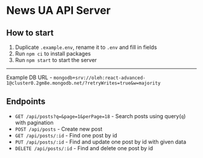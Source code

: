 # News UA API Server

## How to start

1. Duplicate `.example.env`, rename it to `.env` and fill in fields
2. Run `npm ci` to install packages
3. Run `npm start` to start the server

---

Example DB URL - `mongodb+srv://oleh:react-advanced-1@cluster0.2gm8e.mongodb.net/?retryWrites=true&w=majority`

## Endpoints

- `GET /api/posts?q=&page=1&perPage=18` - Search posts using query(`q`) with pagination
- `POST /api/posts` - Create new post
- `GET /api/posts/:id` - Find one post by id
- `PUT /api/posts/:id` - Find and update one post by id with given data
- `DELETE /api/posts/:id` - Find and delete one post by id
